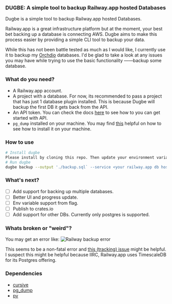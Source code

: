 ### DUGBE: A simple tool to backup Railway.app hosted Databases

Dugbe is a simple tool to backup Railway.app hosted Databases.

Railway.app is a great infrastructure platform but at the moment, your best bet backing up a database is connecting AWS. 
Dugbe aims to make this process easier by providing a simple CLI tool to backup your data. 

While this has not been battle tested as much as I would like, I currently use it to backup my [Orchdio](https://orchdio.com) databases.
I'd be glad to take a look at any issues you may have while trying to use the basic functionality ——backup some database.


### What do you need?
 - A Railway.app account.
 - A project with a database. For now, its recommended to pass a project that has just 1 database plugin installed. This is because
   Dugbe will backup the first DB it gets back from the API.
 - An API token.  You can check the docs [here](https://docs.railway.app/reference/public-api) to see how to you can get started with API.
 - `pg_dump` installed on your machine. You may find [this](https://www.cyberithub.com/how-to-install-pg_dump-and-pg_restore-on-ubuntu-20-04-lts-focal/) helpful on how to see how to install it on your machine.


### How to use
```bash
# Install dugbe
Please install by cloning this repo. Then update your environment variables with your Railway.app API token. A sample .env file is provided.
# Run dugbe
dugbe backup --output './backup.sql` --service <your railway.app db hosted service> --database <the URL of the db you want to backup>
```

### What's next?
 - [ ] Add support for backing up multiple databases.
 - [ ] Better UI and progress update.
 - [ ] Env variable support from flag.
 - [ ] Publish to crates.io
 - [ ] Add support for other DBs. Currently only postgres is supported.

### Whats broken or "weird"?
You may get an error like:
![Railway backup error](https://github.com/OAyomide/dugbe/assets/26779597/6bafa970-427d-457e-8dfb-6d00d7862221)

This seems to be a non-fatal error and [this (tracking) issue](https://github.com/timescale/timescaledb/issues/1581) might be helpful. I suspect this might be helpful because
IIRC, Railway.app uses TimescaleDB for its Postgres offering.


### Dependencies
 - [cursive]()
 - [pg_dump]()
 - [pv]()
